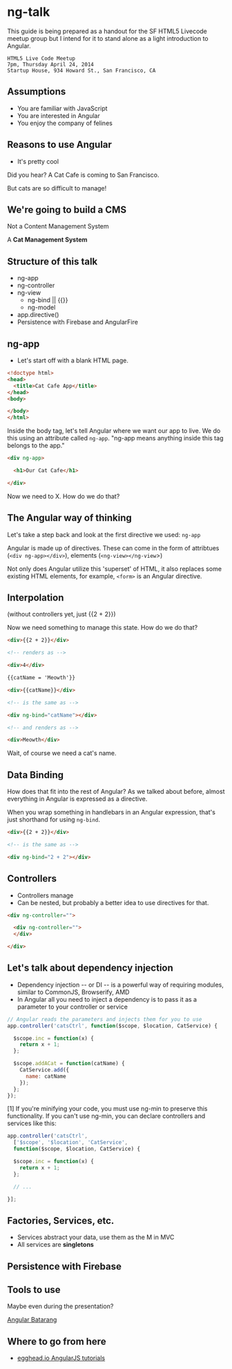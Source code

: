 ng-talk
==============

This guide is being prepared as a handout for the SF HTML5 Livecode meetup group but I intend for it to stand alone as a light introduction to Angular.

```
HTML5 Live Code Meetup
7pm, Thursday April 24, 2014
Startup House, 934 Howard St., San Francisco, CA
```

## Assumptions

- You are familiar with JavaScript
- You are interested in Angular
- You enjoy the company of felines

## Reasons to use Angular

- It's pretty cool

Did you hear? A Cat Cafe is coming to San Francisco.

But cats are so difficult to manage!

## We're going to build a CMS

Not a Content Management System

A **Cat Management System**

## Structure of this talk

- ng-app
- ng-controller
- ng-view
  - ng-bind || {{}}
  - ng-model
- app.directive()
- Persistence with Firebase and AngularFire

## ng-app

- Let's start off with a blank HTML page.

```html
<!doctype html>
<head>
  <title>Cat Cafe App</title>
</head>
<body>

</body>
</html>
```

Inside the body tag, let's tell Angular where we want our app to live. We do this using an attribute called `ng-app`. "ng-app means anything inside this tag belongs to the app."

```html
<div ng-app>

  <h1>Our Cat Cafe</h1>

</div>
```

Now we need to X. How do we do that?

## The Angular way of thinking

Let's take a step back and look at the first directive we used: `ng-app`

Angular is made up of directives. These can come in the form of attribtues (`<div ng-app></div>`), elements (`<ng-view></ng-view`>)

Not only does Angular utilize this 'superset' of HTML, it also replaces some existing HTML elements, for example, `<form>` is an Angular directive.

## Interpolation

(without controllers yet, just {{2 + 2}})

Now we need something to manage this state. How do we do that?

```html
<div>{{2 + 2}}</div>

<!-- renders as -->

<div>4</div>
```

```html
{{catName = 'Meowth'}}

<div>{{catName}}</div>

<!-- is the same as -->

<div ng-bind="catName"></div>

<!-- and renders as -->

<div>Meowth</div>
```

Wait, of course we need a cat's name.

## Data Binding

How does that fit into the rest of Angular? As we talked about before, almost everything in Angular is expressed as a directive.

When you wrap something in handlebars in an Angular expression, that's just shorthand for using `ng-bind`.

```html
<div>{{2 + 2}}</div>

<!-- is the same as -->

<div ng-bind="2 + 2"></div>
```

## Controllers

- Controllers manage
- Can be nested, but probably a better idea to use directives for that.

```html
<div ng-controller="">

  <div ng-controller="">
  </div>

</div>
```

## Let's talk about dependency injection

- Dependency injection -- or DI -- is a powerful way of requiring modules, similar to CommonJS, Browserify, AMD
- In Angular all you need to inject a dependency is to pass it as a parameter to your controller or service

```javascript
// Angular reads the parameters and injects them for you to use
app.controller('catsCtrl', function($scope, $location, CatService) {

  $scope.inc = function(x) {
    return x + 1;
  };

  $scope.addACat = function(catName) {
    CatService.add({
      name: catName
    });
  };
});
```

[1] If you're minifying your code, you must use ng-min to preserve this functionality. If you can't use ng-min, you can declare controllers and services like this:

```javascript
app.controller('catsCtrl',
  ['$scope', '$location', 'CatService',
  function($scope, $location, CatService) {

  $scope.inc = function(x) {
    return x + 1;
  };

  // ...

}];
```

## Factories, Services, etc.

- Services abstract your data, use them as the M in MVC
- All services are **singletons**

## Persistence with Firebase

## Tools to use

Maybe even during the presentation?

[Angular Batarang](https://chrome.google.com/webstore/detail/angularjs-batarang/ighdmehidhipcmcojjgiloacoafjmpfk)

## Where to go from here

- [egghead.io AngularJS tutorials](https://egghead.io/technologies/angularjs)
